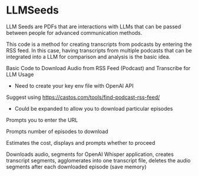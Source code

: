 # LLMSeeds

LLM Seeds are PDFs that are interactions with LLMs that can be passed between people for advanced communication methods. 

This code is a method for creating transcripts from podcasts by entering the RSS feed. 
In this case, having transcripts from multiple podcasts that can be integrated into a LLM for comparison and analysis is the basic idea. 

Basic Code to Download Audio from RSS Feed (Podcast) and Transcribe for LLM Usage

* Need to create your key env file with OpenAI API

Suggest using https://castos.com/tools/find-podcast-rss-feed/

* Could be expanded to allow you to download particular episodes

Prompts you to enter the URL

Prompts number of episodes to download

Estimates the cost, displays and prompts whether to proceed

Downloads audio, segments for OpenAI Whisper application, creates transcript segments, agglomerates into one transcript file, deletes the audio segments after each downloaded episode (save memory)
